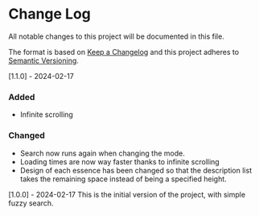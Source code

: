 # Change Log

All notable changes to this project will be documented in this file.

The format is based on [Keep a Changelog](http://keepachangelog.com/) and this project adheres to [Semantic Versioning](http://semver.org/).

[1.1.0] - 2024-02-17

### Added

- Infinite scrolling

### Changed

- Search now runs again when changing the mode.
- Loading times are now way faster thanks to infinite scrolling
- Design of each essence has been changed so that the description list takes the remaining space instead of being a specified height.

[1.0.0] - 2024-02-17
This is the initial version of the project, with simple fuzzy search.
